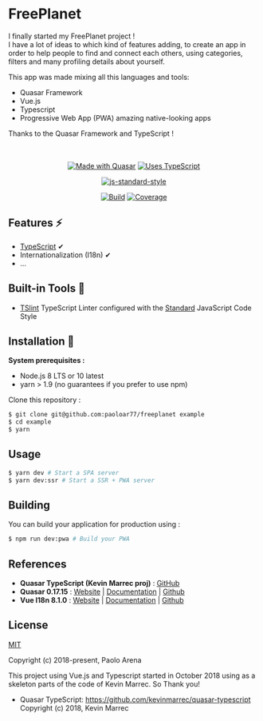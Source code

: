 <div>

# FreePlanet

I finally started my FreePlanet project !<br>
I have a lot of ideas to which kind of features adding, to create an app in order to help people to find and connect each others, using categories, filters and many profiling details about yourself.
</div>

<div>
This app was made mixing all this languages and tools:<br>
<ul>
  <li>Quasar Framework</li>
  <li>Vue.js</li>
  <li>Typescript</li>
  <li>Progressive Web App (PWA) amazing native-looking apps</li>  
</ul>
Thanks to the Quasar Framework and TypeScript !

</div>
<br>

<br>

<div align="center">

[![Made with Quasar](https://img.shields.io/badge/made%20with-Quasar-blue.svg?style=for-the-badge)](https://github.com/quasarframework/quasar)
[![Uses TypeScript](https://img.shields.io/badge/uses-TypeScript-3F51B5.svg?style=for-the-badge)](https://github.com/Microsoft/TypeScript)

<!--[![License MIT](https://img.shields.io/github/license/paoloar77/freeplanet-blue.svg?style=for-the-badge)](https://opensource.org/licenses/MIT) -->

</div>

<div align="center">

[![js-standard-style](https://cdn.rawgit.com/standard/standard/master/badge.svg)](https://github.com/standard/standard)

[![Build](https://img.shields.io/circleci/project/github/paoloar77/freeplanet/master.svg?style=for-the-badge)](https://circleci.com/gh/paoloar77/freeplanet/tree/master)
[![Coverage](https://img.shields.io/codecov/c/github/paoloar77/freeplanet/master.svg?style=for-the-badge)](https://codecov.io/gh/paoloar77/freeplanet/branch/master)

</div>

## Features ⚡️

- [TypeScript](https://github.com/Microsoft/TypeScript) ✔
- Internationalization (I18n) ✔
- ...

## Built-in Tools 🔨

- [TSlint](https://github.com/palantir/tslint) TypeScript Linter configured with the [Standard](https://github.com/standard/standard) JavaScript Code Style

## Installation 🔧 

**System prerequisites :**
- Node.js 8 LTS or 10 latest
- yarn > 1.9 (no guarantees if you prefer to use npm)


Clone this repository :
```bash
$ git clone git@github.com:paoloar77/freeplanet example
$ cd example
$ yarn
```

## Usage

```bash
$ yarn dev # Start a SPA server
$ yarn dev:ssr # Start a SSR + PWA server
```

## Building

You can build your application for production using :

```bash
$ npm run dev:pwa # Build your PWA
```

## References
* **Quasar TypeScript (Kevin Marrec proj)** : [GitHub](https://github.com/kevinmarrec/quasar-typescript)
* **Quasar 0.17.15** : [Website](https://quasar-framework.org) | [Documentation](https://quasar-framework.org/guide) | [Github](https://github.com/quasarframework/quasar)
* **Vue I18n 8.1.0** : [Website](https://kazupon.github.io/vue-i18n) | [Documentation](https://kazupon.github.io/vue-i18n/guide/started.html) | [Github](https://github.com/kazupon/vue-i18n)

## License

[MIT](https://opensource.org/licenses/MIT)

Copyright (c) 2018-present, Paolo Arena

This project using Vue.js and Typescript started in October 2018 using as a skeleton parts of the code of Kevin Marrec. So Thank you!

* Quasar TypeScript:
https://github.com/kevinmarrec/quasar-typescript
Copyright (c) 2018, Kevin Marrec

